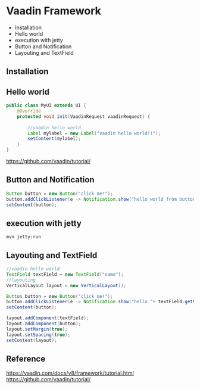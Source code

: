 # Vaadin Framework
* Installation
* Hello world
* execution with jetty
* Button and Notification
* Layouting and TextField

## Installation 
## Hello world 
```java
public class MyUI extends UI {
	@Override
    protected void init(VaadinRequest vaadinRequest) {
        
    	//vaadin hello world
    	Label mylabel = new Label("vaadin hello world!!");
    	setContent(mylabel);
	}
}
```
https://github.com/vaadin/tutorial/

## Button and Notification 
```java
Button button = new Button("click me!");
button.addClickListener(e -> Notification.show("hello world from button"));
setContent(button);
```

## execution with jetty
	mvn jetty:run

## Layouting and TextField
```java
//vaadin hello world
TextField textField = new TextField("name");
//layouting
VerticalLayout layout = new VerticalLayout();

Button button = new Button("click me!");
button.addClickListener(e -> Notification.show("hello "+ textField.getValue()));
setContent(button);

layout.addComponent(textField);
layout.addComponent(button);
layout.setMargin(true);
layout.setSpacing(true);
setContent(layout);
```

## Reference 
https://vaadin.com/docs/v8/framework/tutorial.html
https://github.com/vaadin/tutorial/
